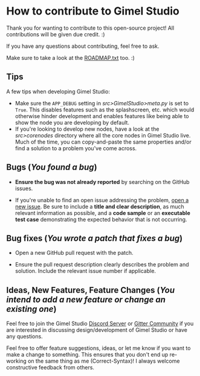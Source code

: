 # How to contribute to Gimel Studio

Thank you for wanting to contribute to this open-source project! All contributions will be given due credit. :)

If you have any questions about contributing, feel free to ask.

Make sure to take a look at the [ROADMAP.txt](ROADMAP.txt) too. :)


## Tips

A few tips when developing Gimel Studio:

- Make sure the ```APP_DEBUG``` setting in *src>GimelStudio>meta.py* is set to ```True```. This disables features such as the splashscreen, etc. which would otherwise hinder development and enables features like being able to show the node you are developing by default.
- If you're looking to develop new nodes, have a look at the *src>corenodes* directory where all the core nodes in Gimel Studio live. Much of the time, you can copy-and-paste the same properties and/or find a solution to a problem you've come across.


## Bugs (*You found a bug*)

* **Ensure the bug was not already reported** by searching on the GitHub issues.

* If you're unable to find an open issue addressing the problem, [open a new issue](https://github.com/Correct-Syntax/Gimel-Studio/issues/new). Be sure to include a **title and clear description**, as much relevant information as possible, and a **code sample** or an **executable test case** demonstrating the expected behavior that is not occurring.

## Bug fixes (*You wrote a patch that fixes a bug*)

* Open a new GitHub pull request with the patch.

* Ensure the pull request description clearly describes the problem and solution. Include the relevant issue number if applicable.


## Ideas, New Features, Feature Changes (*You intend to add a new feature or change an existing one*)

Feel free to join the Gimel Studio [Discord Server](https://discord.gg/RqwbDrVDpK) or [Gitter Community](https://gitter.im/Gimel-Studio/community) if you are interested in discussing design/development of Gimel Studio or have any questions.

Feel free to offer feature suggestions, ideas, or let me know if you want to make a change to something. This ensures that you don't end up re-working on the same thing as me (Correct-Syntax)! I always welcome constructive feedback from others.